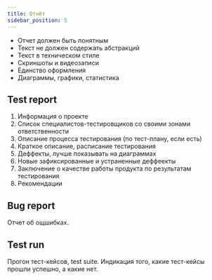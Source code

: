 ```yaml
---
title: Отчёт
sidebar_position: 5
---
```


- Отчет должен быть понятным
- Текст не должен содержать абстракций
- Текст в техническом стиле
- Скриншоты и видеозаписи
- Единство оформления
- Диаграммы, графики, статистика

## Test report

1. Информация о проекте
2. Список специалистов-тестировщиков со своими зонами ответственности
3. Описание процесса тестирования (по тест-плану, если есть)
4. Краткое описание, расписание тестирования
5. Деффекты, лучше показывать на диаграммах
6. Новые зафиксированные и устраненные деффеекты
7. Заключение о качестве работы продукта по результатам тестирования
8. Рекомендации

## Bug report

Отчет об ощшибках.

## Test run

Прогон тест-кейсов, test suite. Индикация того, какие тест-кейсы прошли успешно, а какие нет.


